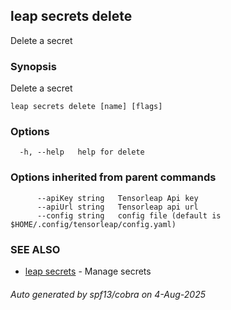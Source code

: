 ## leap secrets delete

Delete a secret

### Synopsis

Delete a secret

```
leap secrets delete [name] [flags]
```

### Options

```
  -h, --help   help for delete
```

### Options inherited from parent commands

```
      --apiKey string   Tensorleap Api key
      --apiUrl string   Tensorleap api url
      --config string   config file (default is $HOME/.config/tensorleap/config.yaml)
```

### SEE ALSO

* [leap secrets](leap_secrets.md)	 - Manage secrets

###### Auto generated by spf13/cobra on 4-Aug-2025
